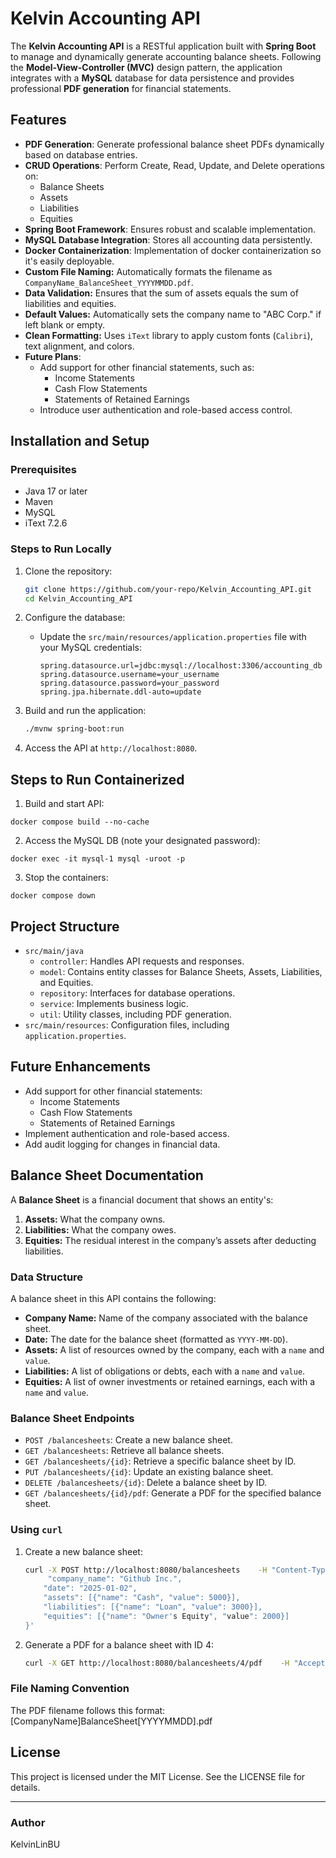 
# Kelvin Accounting API

The **Kelvin Accounting API** is a RESTful application built with **Spring Boot** to manage and dynamically generate accounting balance sheets. Following the **Model-View-Controller (MVC)** design pattern, the application integrates with a **MySQL** database for data persistence and provides professional **PDF generation** for financial statements.

## Features
- **PDF Generation**: Generate professional balance sheet PDFs dynamically based on database entries.
- **CRUD Operations**: Perform Create, Read, Update, and Delete operations on:
  - Balance Sheets
  - Assets
  - Liabilities
  - Equities
- **Spring Boot Framework**: Ensures robust and scalable implementation.
- **MySQL Database Integration**: Stores all accounting data persistently.
- **Docker Containerization**: Implementation of docker containerization so it's easily deployable. 
- **Custom File Naming:** Automatically formats the filename as `CompanyName_BalanceSheet_YYYYMMDD.pdf`.
- **Data Validation:** Ensures that the sum of assets equals the sum of liabilities and equities.
- **Default Values:** Automatically sets the company name to "ABC Corp." if left blank or empty.
- **Clean Formatting:** Uses `iText` library to apply custom fonts (`Calibri`), text alignment, and colors.
- **Future Plans**:
  - Add support for other financial statements, such as:
    - Income Statements
    - Cash Flow Statements
    - Statements of Retained Earnings
  - Introduce user authentication and role-based access control.

## Installation and Setup

### Prerequisites
- Java 17 or later
- Maven
- MySQL
- iText 7.2.6

### Steps to Run Locally
1. Clone the repository:
   ```bash
   git clone https://github.com/your-repo/Kelvin_Accounting_API.git
   cd Kelvin_Accounting_API
   ```

2. Configure the database:
   - Update the `src/main/resources/application.properties` file with your MySQL credentials:
     ```
     spring.datasource.url=jdbc:mysql://localhost:3306/accounting_db
     spring.datasource.username=your_username
     spring.datasource.password=your_password
     spring.jpa.hibernate.ddl-auto=update
     ```

3. Build and run the application:
   ```bash
   ./mvnw spring-boot:run
   ```

4. Access the API at `http://localhost:8080`.

## Steps to Run Containerized
1. Build and start API:
```
docker compose build --no-cache
```

2. Access the MySQL DB (note your designated password):
```
docker exec -it mysql-1 mysql -uroot -p
```
3. Stop the containers:
```
docker compose down
```

## Project Structure

- `src/main/java`
  - `controller`: Handles API requests and responses.
  - `model`: Contains entity classes for Balance Sheets, Assets, Liabilities, and Equities.
  - `repository`: Interfaces for database operations.
  - `service`: Implements business logic.
  - `util`: Utility classes, including PDF generation.
- `src/main/resources`: Configuration files, including `application.properties`.

## Future Enhancements
- Add support for other financial statements:
  - Income Statements
  - Cash Flow Statements
  - Statements of Retained Earnings
- Implement authentication and role-based access.
- Add audit logging for changes in financial data.

## Balance Sheet Documentation
A **Balance Sheet** is a financial document that shows an entity's:
1. **Assets:** What the company owns.
2. **Liabilities:** What the company owes.
3. **Equities:** The residual interest in the company’s assets after deducting liabilities.

### **Data Structure**
A balance sheet in this API contains the following:
- **Company Name:** Name of the company associated with the balance sheet.
- **Date:** The date for the balance sheet (formatted as `YYYY-MM-DD`).
- **Assets:** A list of resources owned by the company, each with a `name` and `value`.
- **Liabilities:** A list of obligations or debts, each with a `name` and `value`.
- **Equities:** A list of owner investments or retained earnings, each with a `name` and `value`.

### Balance Sheet Endpoints
- `POST /balancesheets`: Create a new balance sheet.
- `GET /balancesheets`: Retrieve all balance sheets.
- `GET /balancesheets/{id}`: Retrieve a specific balance sheet by ID.
- `PUT /balancesheets/{id}`: Update an existing balance sheet.
- `DELETE /balancesheets/{id}`: Delete a balance sheet by ID.
- `GET /balancesheets/{id}/pdf`: Generate a PDF for the specified balance sheet.

### Using `curl`
1. Create a new balance sheet:
   ```bash
   curl -X POST http://localhost:8080/balancesheets    -H "Content-Type: application/json"    -d '{
        "company_name": "Github Inc.",
       "date": "2025-01-02",
       "assets": [{"name": "Cash", "value": 5000}],
       "liabilities": [{"name": "Loan", "value": 3000}],
       "equities": [{"name": "Owner's Equity", "value": 2000}]
   }'
   ```

2. Generate a PDF for a balance sheet with ID 4:
   ```bash
   curl -X GET http://localhost:8080/balancesheets/4/pdf    -H "Accept: application/pdf" --remote-header-name --remote-name
   ```

### **File Naming Convention**
The PDF filename follows this format: [CompanyName]BalanceSheet[YYYYMMDD].pdf

## License
This project is licensed under the MIT License. See the LICENSE file for details.

---

### Author
KelvinLinBU
